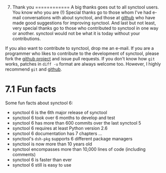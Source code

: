 7. Thank you
============
A big thanks goes out to all synctool users. You know who you are (!)
Special thanks go to those whom I've had e-mail conversations with about
synctool, and those at [github][1] who have made good suggestions for
improving synctool.
And last but not least, very special thanks go to those who contributed to
synctool in one way or another. synctool would not be what it is today
without your contributions.

If you also want to contribute to synctool, drop me an e-mail. If you are a
programmer who likes to contribute to the development of synctool, please
fork the [github project][1] and issue pull requests. If you don't know how
`git` works, patches in `diff -u` format are always welcome too. However,
I highly recommend `git` and [github][1].

[1]: https://github.com/walterdejong/synctool


7.1 Fun facts
=============
Some fun facts about synctool 6:

* synctool 6 is the 6th major release of synctool
* synctool 6 took over 6 months to develop and test
* synctool 6 has more than 600 commits over the last synctool 5
* synctool 6 requires at least Python version 2.6
* synctool 6 documentation has 7 chapters ...
* synctool's `dsh-pkg` supports 6 different package managers
* synctool is now more than 10 years old
* synctool encompasses more than 10,000 lines of code (including comments)
* synctool 6 is faster than ever
* synctool 6 still is easy to use
